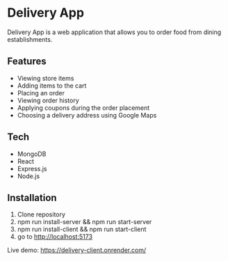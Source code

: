 # Delivery App

Delivery App is a web application that allows you to order food from dining establishments.

## Features

- Viewing store items
- Adding items to the cart
- Placing an order
- Viewing order history
- Applying coupons during the order placement
- Choosing a delivery address using Google Maps

## Tech

- MongoDB
- React
- Express.js
- Node.js

## Installation
1. Clone repository
2. npm run install-server && npm run start-server
3. npm run install-client && npm run start-client
4. go to <http://localhost:5173>
 
Live demo: <https://delivery-client.onrender.com/>
